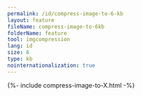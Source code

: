 ```yaml
---
permalink: /id/compress-image-to-6-kb
layout: feature
fileName: compress-image-to-6kb
folderName: feature
tool: imgcompression
lang: id
size: 6
type: kb
nointernationalization: true
---
```

{%- include compress-image-to-X.html -%}
      
